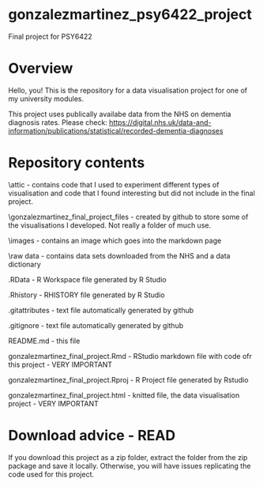 # gonzalezmartinez_psy6422_project
 Final project for PSY6422

# Overview
Hello, you! This is the repository for a data visualisation project for one of my university modules. 

This project uses publically availabe data from the NHS on dementia diagnosis rates. Please check: https://digital.nhs.uk/data-and-information/publications/statistical/recorded-dementia-diagnoses

# Repository contents 
\attic - contains code that I used to experiment different types of visualisation and code that I found interesting but did not include in the final project.

\gonzalezmartinez_final_project_files - created by github to store some of the visualisations I developed. Not really a folder of much use.

\images - contains an image which goes into the markdown page

\raw data - contains data sets downloaded from the NHS and a data dictionary

.RData - R Workspace file generated by R Studio

.Rhistory - RHISTORY file generated by R Studio

.gitattributes - text file automatically generated by github

.gitignore - text file automatically generated by github

README.md - this file

gonzalezmartinez_final_project.Rmd - RStudio markdown file with code ofr this project - VERY IMPORTANT

gonzalezmartinez_final_project.Rproj - R Project file generated by Rstudio

gonzalezmartinez_final_project.html - knitted file, the data visualisation project  - VERY IMPORTANT

# Download advice - READ

If you download this project as a zip folder, extract the folder from the zip package and save it locally. Otherwise, you will have issues replicating the code used for this project. 
